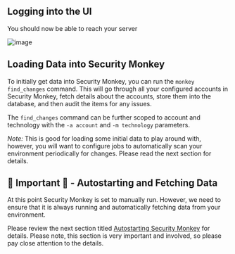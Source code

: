 Logging into the UI
-------------------

You should now be able to reach your server

![image](../images/resized_login_page-1.png)

Loading Data into Security Monkey
--------------------------------
To initially get data into Security Monkey, you can run the `monkey find_changes` command. This will go through
all your configured accounts in Security Monkey, fetch details about the accounts, store them into the database,
and then audit the items for any issues. 

The `find_changes` command can be further scoped to account and technology with the `-a account` and `-m technology` parameters.

*Note:* This is good for loading some initial data to play around with, however, you will want to configure jobs to automatically
scan your environment periodically for changes.  Please read the next section for details.

🚨 Important 🚨 - Autostarting and Fetching Data
--------------------------------
At this point Security Monkey is set to manually run. However, we need to ensure that it is always running and automatically
fetching data from your environment.

Please review the next section titled [Autostarting Security Monkey](../autostarting.md) for details. Please note, this section
is very important and involved, so please pay close attention to the details.